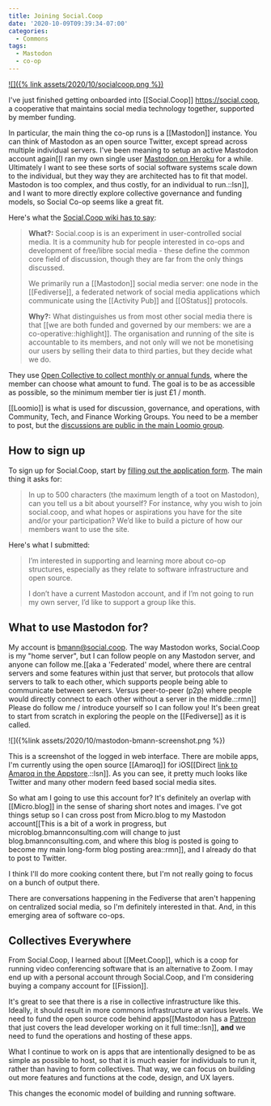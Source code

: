```yaml
---
title: Joining Social.Coop
date: '2020-10-09T09:39:34-07:00'
categories:
  - Commons
tags:
  - Mastodon
  - co-op
---
```


[![]({% link assets/2020/10/socialcoop.png %})](https://social.coop)

I've just finished getting onboarded into [[Social.Coop]] https://social.coop, a cooperative that maintains social media technology together, supported by member funding.

In particular, the main thing the co-op runs is a [[Mastodon]] instance. You can think of Mastodon as an open source Twitter, except spread across multiple individual servers. I've been meaning to setup an active Mastodon account again[[I ran my own single user <a href='{% link _posts/blog/2017-04-15-notes-on-running-mastodon-heroku.md %}'>Mastodon on Heroku</a> for a while. Ultimately I want to see these sorts of social software systems scale down to the individual, but they way they are architected has to fit that model. Mastodon is too complex, and thus costly, for an individual to run.::lsn]], and I want to more directly explore collective governance and funding models, so Social Co-op seems like a great fit.

Here's what the [Social.Coop wiki has to say](https://wiki.social.coop/home.html):

> **What?:** Social.coop is is an experiment in user-controlled social media. It is a community hub for people interested in co-ops and development of free/libre social media - these define the common core field of discussion, though they are far from the only things discussed.
>
>We primarily run a [[Mastodon]] social media server: one node in the [[Fediverse]], a federated network of social media applications which communicate using the [[Activity Pub]] and [[OStatus]] protocols.
>
> **Why?:** What distinguishes us from most other social media there is that [[we are both funded and governed by our members: we are a co-operative::highlight]]. The organisation and running of the site is accountable to its members, and not only will we not be monetising our users by selling their data to third parties, but they decide what we do.

They use [Open Collective to collect monthly or annual funds](https://opencollective.com/socialcoop), where the member can choose what amount to fund. The goal is to be as accessible as possible, so the minimum member tier is just £1 / month.

[[Loomio]] is what is used for discussion, governance, and operations, with Community, Tech, and Finance Working Groups. You need to be a member to post, but the [discussions are public in the main Loomio group](https://www.loomio.org/socialcoop/).

## How to sign up

To sign up for Social.Coop, start by [filling out the application form](https://wiki.social.coop/registration-form.html). The main thing it asks for:

> In up to 500 characters (the maximum length of a toot on Mastodon), can you tell us a bit about yourself? For instance, why you wish to join social.coop, and what hopes or aspirations you have for the site and/or your participation? We’d like to build a picture of how our members want to use the site.

Here's what I submitted:

> I’m interested in supporting and learning more about co-op structures, especially as they relate to software infrastructure and open source.
> 
> I don’t have a current Mastodon account, and if I’m not going to run my own server, I’d like to support a group like this.
## What to use Mastodon for?

My account is [bmann@social.coop](https://social.coop/@bmann). The way Mastodon works, Social.Coop is my "home server", but I can follow people on any Mastodon server, and anyone can follow me.[[aka a 'Federated' model, where there are central servers and some features within just that server, but protocols that allow servers to talk to each other, which supports people being able to communicate between servers. Versus peer-to-peer (p2p) where people would directly connect to each other without a server in the middle.::rmn]] Please do follow me / introduce yourself so I can follow you! It's been great to start from scratch in exploring the people on the [[Fediverse]] as it is called.

![]({%link assets/2020/10/mastodon-bmann-screenshot.png %})

This is a screenshot of the logged in web interface. There are mobile apps, I'm currently using the open source [[Amaroq]] for iOS[[Direct <a href='https://appsto.re/us/OfFxib.i'>link to Amaroq in the Appstore</a>.::lsn]]. As you can see, it pretty much looks like Twitter and many other modern feed based social media sites.

So what am I going to use this account for? It's definitely an overlap with [[Micro.blog]] in the sense of sharing short notes and images. I've got things setup so I can cross post from Micro.blog to my Mastodon account[[This is a bit of a work in progress, but microblog.bmannconsulting.com will change to just blog.bmannconsulting.com, and where this blog is posted is going to become my main long-form blog posting area::rmn]], and I already do that to post to Twitter.

I think I'll do more cooking content there, but I'm not really going to focus on a bunch of output there.

There are conversations happening in the Fediverse that aren't happening on centralized social media, so I'm definitely interested in that. And, in this emerging area of software co-ops.
## Collectives Everywhere

From Social.Coop, I learned about [[Meet.Coop]], which is a coop for running video conferencing software that is an alternative to Zoom. I may end up with a personal account through Social.Coop, and I'm considering buying a company account for [[Fission]].

It's great to see that there is a rise in collective infrastructure like this. Ideally, it should result in more commons infrastructure at various levels. We need to fund the open source code behind apps[[Mastodon has a <a href='https://www.patreon.com/mastodon'>Patreon</a> that just covers the lead developer working on it full time::lsn]], **and** we need to fund the operations and hosting of these apps.

What I continue to work on is apps that are intentionally designed to be as simple as possible to host, so that it is much easier for individuals to run it, rather than having to form collectives. That way, we can focus on building out more features and functions at the code, design, and UX layers.

This changes the economic model of building and running software.